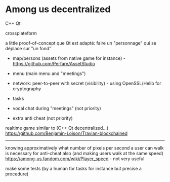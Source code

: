 # Among us decentralized

C++ Qt

crossplateform

a little proof-of-concept que Qt est adapté: faire un "personnage" qui se déplace sur "un fond"

- map/persons (assets from native game for instance) - https://github.com/Perfare/AssetStudio
- menu (main menu and "meetings")
- network: peer-to-peer with secret (visibility) - using OpenSSL/Helib for cryptography
- tasks

- vocal chat during "meetings" (not priority)
- extra anti cheat (not priority)

realtime game similar to (C++ Qt decentralized...) https://github.com/Benjamin-Loison/Travian-blockchained

-----------

knowing approximatively what number of pixels per second a user can walk is necessary for anti-cheat also (and making users walk at the same speed)
https://among-us.fandom.com/wiki/Player_speed - not very useful

make some tests (by a human for tasks for instance but precise a procedure)
